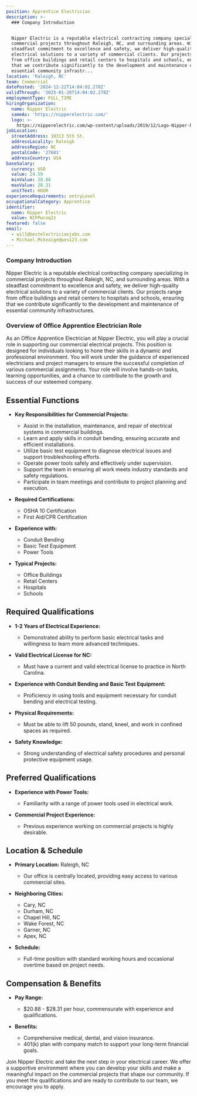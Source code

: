 ```yaml
---
position: Apprentice Electrician
description: >-
  ### Company Introduction


  Nipper Electric is a reputable electrical contracting company specializing in
  commercial projects throughout Raleigh, NC, and surrounding areas. With a
  steadfast commitment to excellence and safety, we deliver high-quality
  electrical solutions to a variety of commercial clients. Our projects range
  from office buildings and retail centers to hospitals and schools, ensuring
  that we contribute significantly to the development and maintenance of
  essential community infrastr...
location: 'Raleigh, NC'
team: Commercial
datePosted: '2024-12-22T14:04:02.278Z'
validThrough: '2025-01-28T14:04:02.278Z'
employmentType: FULL_TIME
hiringOrganization:
  name: Nipper Electric
  sameAs: 'https://nipperelectric.com/'
  logo: >-
    https://nipperelectric.com/wp-content/uploads/2019/12/Logo-Nipper-horizontal-primary.png
jobLocation:
  streetAddress: 10313 5th St.
  addressLocality: Raleigh
  addressRegion: NC
  postalCode: '27601'
  addressCountry: USA
baseSalary:
  currency: USD
  value: 24.59
  minValue: 20.88
  maxValue: 28.31
  unitText: HOUR
experienceRequirements: entryLevel
occupationalCategory: Apprentice
identifier:
  name: Nipper Electric
  value: NIPPwcoq2z
featured: false
email:
  - will@bestelectricianjobs.com
  - Michael.Mckeaige@pes123.com
---
```




### Company Introduction

Nipper Electric is a reputable electrical contracting company specializing in commercial projects throughout Raleigh, NC, and surrounding areas. With a steadfast commitment to excellence and safety, we deliver high-quality electrical solutions to a variety of commercial clients. Our projects range from office buildings and retail centers to hospitals and schools, ensuring that we contribute significantly to the development and maintenance of essential community infrastructures.

### Overview of Office Apprentice Electrician Role

As an Office Apprentice Electrician at Nipper Electric, you will play a crucial role in supporting our commercial electrical projects. This position is designed for individuals looking to hone their skills in a dynamic and professional environment. You will work under the guidance of experienced electricians and project managers to ensure the successful completion of various commercial assignments. Your role will involve hands-on tasks, learning opportunities, and a chance to contribute to the growth and success of our esteemed company.

## Essential Functions

- **Key Responsibilities for Commercial Projects:**
  - Assist in the installation, maintenance, and repair of electrical systems in commercial buildings.
  - Learn and apply skills in conduit bending, ensuring accurate and efficient installations.
  - Utilize basic test equipment to diagnose electrical issues and support troubleshooting efforts.
  - Operate power tools safely and effectively under supervision.
  - Support the team in ensuring all work meets industry standards and safety regulations.
  - Participate in team meetings and contribute to project planning and execution.

- **Required Certifications:**
  - OSHA 10 Certification
  - First Aid/CPR Certification

- **Experience with:**
  - Conduit Bending
  - Basic Test Equipment
  - Power Tools

- **Typical Projects:**
  - Office Buildings
  - Retail Centers
  - Hospitals
  - Schools

## Required Qualifications

- **1-2 Years of Electrical Experience:**
  - Demonstrated ability to perform basic electrical tasks and willingness to learn more advanced techniques.
  
- **Valid Electrical License for NC:**
  - Must have a current and valid electrical license to practice in North Carolina.

- **Experience with Conduit Bending and Basic Test Equipment:**
  - Proficiency in using tools and equipment necessary for conduit bending and electrical testing.

- **Physical Requirements:**
  - Must be able to lift 50 pounds, stand, kneel, and work in confined spaces as required.

- **Safety Knowledge:**
  - Strong understanding of electrical safety procedures and personal protective equipment usage.

## Preferred Qualifications

- **Experience with Power Tools:**
  - Familiarity with a range of power tools used in electrical work.

- **Commercial Project Experience:**
  - Previous experience working on commercial projects is highly desirable.

## Location & Schedule

- **Primary Location:** Raleigh, NC
  - Our office is centrally located, providing easy access to various commercial sites.
  
- **Neighboring Cities:**
  - Cary, NC
  - Durham, NC
  - Chapel Hill, NC
  - Wake Forest, NC
  - Garner, NC
  - Apex, NC

- **Schedule:**
  - Full-time position with standard working hours and occasional overtime based on project needs.

## Compensation & Benefits

- **Pay Range:**
  - $20.88 - $28.31 per hour, commensurate with experience and qualifications.

- **Benefits:**
  - Comprehensive medical, dental, and vision insurance.
  - 401(k) plan with company match to support your long-term financial goals.

Join Nipper Electric and take the next step in your electrical career. We offer a supportive environment where you can develop your skills and make a meaningful impact on the commercial projects that shape our community. If you meet the qualifications and are ready to contribute to our team, we encourage you to apply.
